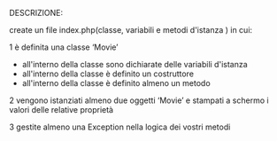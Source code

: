 DESCRIZIONE:

create un file index.php(classe, variabili e metodi d'istanza ) in cui:

1 è definita una classe ‘Movie’
- all'interno della classe sono dichiarate delle variabili d'istanza
- all'interno della classe è definito un costruttore
- all'interno della classe è definito almeno un metodo

2 vengono istanziati almeno due oggetti ‘Movie’ e stampati a schermo i valori delle relative proprietà

3 gestite almeno una Exception nella logica dei vostri metodi